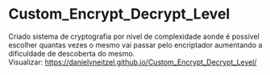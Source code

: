 # Custom_Encrypt_Decrypt_Level
Criado sistema de cryptografia por nivel de complexidade aonde é possivel escolher quantas vezes o mesmo vai passar pelo encriptador aumentando a dificuldade de descoberta do mesmo.
<br>
Visualizar: 
<a href="https://danielvneitzel.github.io/Custom_Encrypt_Decrypt_Level/" target="_blank">
  https://danielvneitzel.github.io/Custom_Encrypt_Decrypt_Level/
</a>

